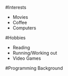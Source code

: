 #Interests
* Movies
* Coffee
* Computers

#Hobbies
* Reading
* Running/Working out
* Video Games

#Programming Background

